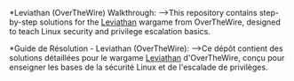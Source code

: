 *Leviathan (OverTheWire) Walkthrough:
-->This repository contains step-by-step solutions for the [Leviathan](https://overthewire.org/wargames/leviathan/) wargame from OverTheWire, designed to teach Linux security and privilege escalation basics.


*Guide de Résolution - Leviathan (OverTheWire):
-->Ce dépôt contient des solutions détaillées pour le wargame [Leviathan](https://overthewire.org/wargames/leviathan/) d'OverTheWire, conçu pour enseigner les bases de la sécurité Linux et de l'escalade de privilèges.

